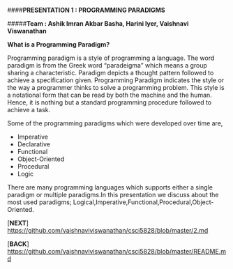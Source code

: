 ####**PRESENTATION 1 : PROGRAMMING PARADIGMS**
				
#####**Team : Ashik Imran Akbar Basha, Harini Iyer, Vaishnavi Viswanathan**				
				
<b>What is a Programming Paradigm?</b>

<p>
Programming paradigm is a style of programming a language.
The word paradigm is from the Greek word “paradeigma” which means a group sharing a characteristic.
Paradigm depicts a thought pattern followed to achieve a specification given.
Programming Paradigm indicates the style or the way a programmer thinks to solve a programming problem. 
This style is a notational form that can be read by both the machine and the human. 
Hence, it is nothing but a standard programming procedure followed to achieve a task.
</p>

Some of the programming paradigms which were developed over time are,

* Imperative
* Declarative
* Functional
* Object-Oriented
* Procedural
*  Logic

There are many programming languages which supports either a single paradigm or multiple paradigms.In this presentation we discuss about the most used paradigms; Logical,Imperative,Functional,Procedural,Object-Oriented.

[**NEXT**] https://github.com/vaishnaviviswanathan/csci5828/blob/master/2.md

[**BACK**] https://github.com/vaishnaviviswanathan/csci5828/blob/master/README.md
